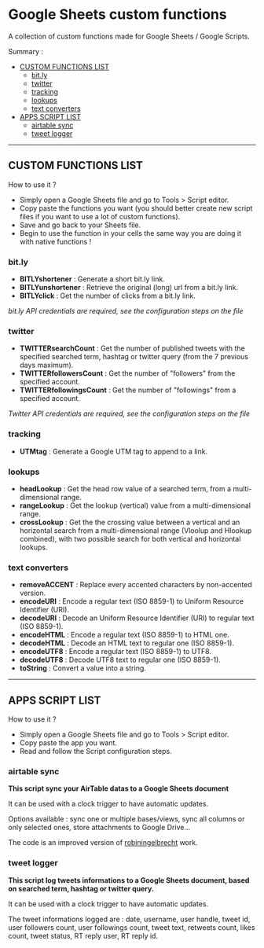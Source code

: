 # Google Sheets custom functions

A collection of custom functions made for Google Sheets / Google Scripts.

Summary :
- [CUSTOM FUNCTIONS LIST](#custom-functions-list)
  - [bit.ly](#bitly)
  - [twitter](#twitter)
  - [tracking](#tracking)
  - [lookups](#lookups)
  - [text converters](#text-converters)
- [APPS SCRIPT LIST](#apps-script-list)
  - [airtable sync](#airtable-sync)
  - [tweet logger](#tweet-logger)

---

## CUSTOM FUNCTIONS LIST

How to use it ?
- Simply open a Google Sheets file and go to Tools > Script editor.
- Copy paste the functions you want (you should better create new script files if you want to use a lot of custom functions).
- Save and go back to your Sheets file.
- Begin to use the function in your cells the same way you are doing it with native functions !


### bit.ly
- __BITLYshortener__ : Generate a short bit.ly link.
- __BITLYunshortener__ : Retrieve the original (long) url from a bit.ly link.
- __BITLYclick__ : Get the number of clicks from a bit.ly link.

_bit.ly API credentials are required, see the configuration steps on the file_


### twitter
- __TWITTERsearchCount__ : Get the number of published tweets with the specified searched term, hashtag or twitter query (from the 7 previous days maximum).
- __TWITTERfollowersCount__ : Get the number of "followers" from the specified account.
- __TWITTERfollowingsCount__ : Get the number of "followings" from a specified account.

_Twitter API credentials are required, see the configuration steps on the file_


### tracking
- __UTMtag__ : Generate a Google UTM tag to append to a link.


### lookups
- __headLookup__ : Get the head row value of a searched term, from a multi-dimensional range.
- __rangeLookup__ : Get the lookup (vertical) value from a multi-dimensional range.
- __crossLookup__ : Get the the crossing value between a vertical and an horizontal search from a multi-dimensional range (Vloolup and Hlookup combined), with two possible search for both vertical and horizontal lookups.


### text converters
- __removeACCENT__ : Replace every accented characters by non-accented version.
- __encodeURI__ : Encode a regular text (ISO 8859-1) to Uniform Resource Identifier (URI).
- __decodeURI__ : Decode an Uniform Resource Identifier (URI) to regular text (ISO 8859-1).
- __encodeHTML__ : Encode a regular text (ISO 8859-1) to HTML one.
- __decodeHTML__ : Decode an HTML text to regular one (ISO 8859-1).
- __encodeUTF8__ : Encode a regular text (ISO 8859-1) to UTF8.
- __decodeUTF8__ : Decode UTF8 text to regular one (ISO 8859-1).
- __toString__ : Convert a value into a string.


---
##  APPS SCRIPT LIST

How to use it ?
- Simply open a Google Sheets file and go to Tools > Script editor.
- Copy paste the app you want.
- Read and follow the Script configuration steps.


### airtable sync
__This script sync your AirTable datas to a Google Sheets document__

It can be used with a clock trigger to have automatic updates.

Options available : sync one or multiple bases/views, sync all columns or only selected ones, store attachments to Google Drive...

The code is an improved version of [robiningelbrecht](https://github.com/robiningelbrecht/airtable-google-sheets-backup) work.

### tweet logger
__This script log tweets informations to a Google Sheets document, based on searched term, hashtag or twitter query.__

It can be used with a clock trigger to have automatic updates.

The tweet informations logged are : date, username, user handle, tweet id, user followers count, user followings count, tweet text, retweets count, likes count, tweet status, RT reply user, RT reply id.
